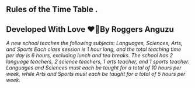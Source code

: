 ## Rules of the Time Table .
## Developed With Love ❤️📒By Roggers Anguzu
*A new school teaches the following subjects: Languages, Sciences, Arts, and Sports*
*Each class session is 1 hour long, and the total teaching time per day is 6 hours,*
*excluding lunch and tea breaks. The school has 2 language teachers, 2 science teachers,*
*1 arts teacher, and 1 sports teacher. Languages and Sciences must each be taught for a total* 
*of 10 hours per week, while Arts and Sports must each be taught for a total of 5 hours per week.*
